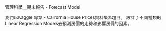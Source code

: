 管理科學＿期末報告 - Forecast Model

我們以Kaggle 專案 - California House Prices資料集為題目。
設計了不同種類的 Linear Regression Models去預測房價的走勢和影響房價的因素。
